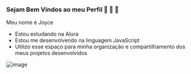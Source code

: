 ### Sejam Bem Vindos ao meu Perfil 💙 🌆 💙

Meu nome é Joyce 

- Estou estudando na Alura
- Estou me desenvolvendo na linguagem JavaScript
- Utilizo esse espaço para minha organização e
compartilhamento dos meus projetos desenvolvidos
 
![image](https://github.com/user-attachments/assets/9051883f-b328-4646-a179-6fd21561cbda)


  

